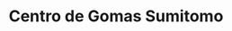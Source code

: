 ---
title: "Centro de Gomas Sumitomo"
url: /san-cristobal/centro-de-gomas-sumitomo/
shop: Reifen
---